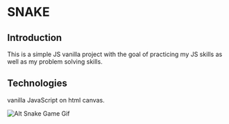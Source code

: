 # SNAKE 

## Introduction
This is a simple JS vanilla project with the goal of practicing my JS skills as well as my problem solving skills.

## Technologies 
vanilla JavaScript on html canvas.

![Alt Snake Game Gif](https://media.giphy.com/media/73pNlQZH522GsM5en9/giphy.gif)



